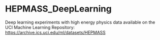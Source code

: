 # HEPMASS_DeepLearning

Deep learning experiments with high energy physics data available on the UCI Machine Learning Repository: https://archive.ics.uci.edu/ml/datasets/HEPMASS

